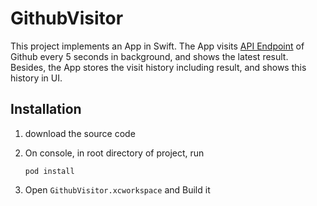 # GithubVisitor


This project implements an App in Swift. The App visits [API Endpoint](https://api.github.com/) of Github every 5 seconds in background, and shows the latest result. Besides, the App stores the visit history including result, and shows this history in UI.



## Installation

1. download the source code
2. On console, in root directory of project, run
 	
 	```
 	pod install
	```
3. Open `GithubVisitor.xcworkspace` and Build it